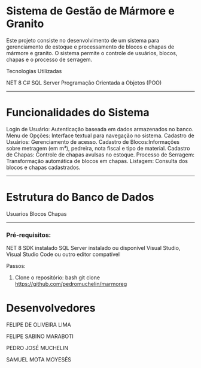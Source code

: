 # Sistema de Gestão de Mármore e Granito

Este projeto consiste no desenvolvimento de um sistema para gerenciamento de estoque e processamento de blocos e chapas de mármore e granito. O sistema permite o controle de usuários, blocos, chapas e o processo de serragem.

 Tecnologias Utilizadas

  NET 8
  C#
  SQL Server
  Programação Orientada a Objetos (POO)
 

---

# Funcionalidades do Sistema

Login de Usuário: Autenticação baseada em dados armazenados no banco.
Menu de Opções: Interface textual para navegação no sistema.
Cadastro de Usuários: Gerenciamento de acesso.
Cadastro de Blocos:Informações sobre metragem (em m³), pedreira, nota fiscal e tipo de material.
Cadastro de Chapas: Controle de chapas avulsas no estoque.
Processo de Serragem: Transformação automática de blocos em chapas.
Listagem: Consulta dos blocos e chapas cadastrados.

---

# Estrutura do Banco de Dados

Usuarios
Blocos
Chapas

---

### Pré-requisitos:

NET 8 SDK instalado
SQL Server instalado ou disponível
Visual Studio, Visual Studio Code ou outro editor compatível

Passos:

1. Clone o repositório:
bash
git clone https://github.com/pedromuchelin/marmoreg

# Desenvolvedores

FELIPE DE OLIVEIRA LIMA

FELIPE SABINO MARABOTI

PEDRO JOSÉ MUCHELIN

SAMUEL MOTA MOYESÉS




